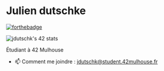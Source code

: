 # Julien dutschke
[![forthebadge](https://forthebadge.com/images/badges/made-with-c.svg)](https://forthebadge.com)

<img src="https://badge.mediaplus.ma/greenbinary/jdutschk?1337Badge=off" alt="jdutschk's 42 stats" /></a>

Étudiant à 42 Mulhouse


- 📫 Comment me joindre : jdutschk@student.42mulhouse.fr

